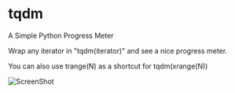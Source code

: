 tqdm
====

A Simple Python Progress Meter

Wrap any iterator in "tqdm(iterator)" and see a nice progress meter.

You can also use trange(N) as a shortcut for tqdm(xrange(N))

![ScreenShot](https://i.imgur.com/8hcg51N.gif)
